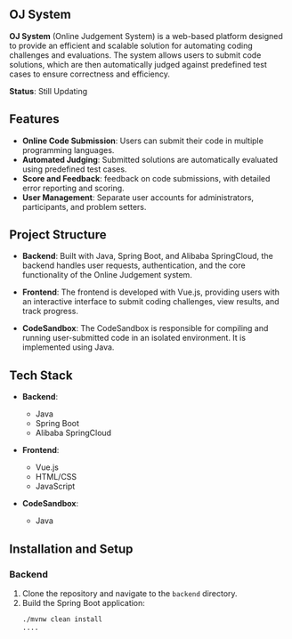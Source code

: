 ## OJ System

**OJ System** (Online Judgement System) is a web-based platform designed to provide an efficient and scalable solution for automating coding challenges and evaluations. The system allows users to submit code solutions, which are then automatically judged against predefined test cases to ensure correctness and efficiency.

**Status**: Still Updating

## Features

- **Online Code Submission**: Users can submit their code in multiple programming languages.
- **Automated Judging**: Submitted solutions are automatically evaluated using predefined test cases.
- **Score and Feedback**: feedback on code submissions, with detailed error reporting and scoring.
- **User Management**: Separate user accounts for administrators, participants, and problem setters.

## Project Structure

- **Backend**: Built with Java, Spring Boot, and Alibaba SpringCloud, the backend handles user requests, authentication, and the core functionality of the Online Judgement system.
  
- **Frontend**: The frontend is developed with Vue.js, providing users with an interactive interface to submit coding challenges, view results, and track progress.

- **CodeSandbox**: The CodeSandbox is responsible for compiling and running user-submitted code in an isolated environment. It is implemented using Java.

## Tech Stack

- **Backend**:
  - Java
  - Spring Boot
  - Alibaba SpringCloud

- **Frontend**:
  - Vue.js
  - HTML/CSS
  - JavaScript

- **CodeSandbox**:
  - Java

## Installation and Setup

### Backend
1. Clone the repository and navigate to the `backend` directory.
2. Build the Spring Boot application:
   ```bash
   ./mvnw clean install
   ....
